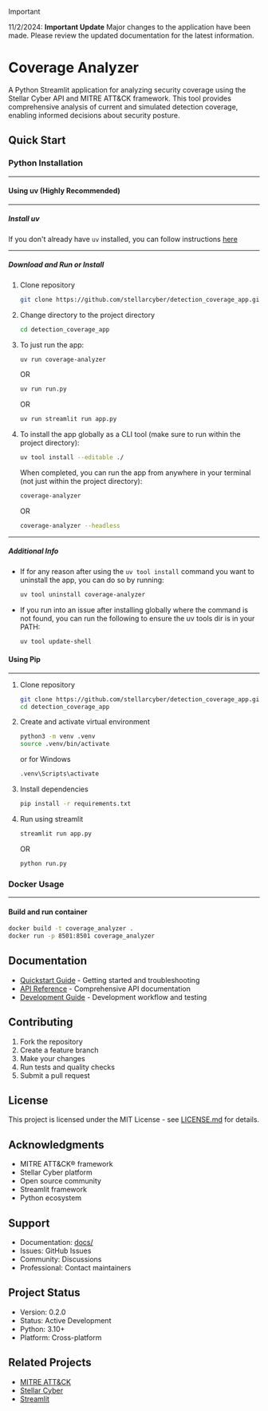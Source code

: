 > [!IMPORTANT]  
> 11/2/2024: **Important Update**
> Major changes to the application have been made. Please review the updated documentation for the latest information.

# Coverage Analyzer

A Python Streamlit application for analyzing security coverage using the Stellar Cyber API and MITRE ATT&CK framework. This tool provides comprehensive analysis of current and simulated detection coverage, enabling informed decisions about security posture.

## Quick Start

### Python Installation

---

#### Using uv (Highly Recommended)

---

##### Install uv

If you don't already have `uv` installed, you can follow instructions [here](https://docs.astral.sh/uv/getting-started/installation/)

---

##### Download and Run or Install

1. Clone repository

   ```bash
   git clone https://github.com/stellarcyber/detection_coverage_app.git
   ```

2. Change directory to the project directory

   ```bash
   cd detection_coverage_app
   ```

3. To just run the app:

   ```bash
   uv run coverage-analyzer
   ```

   OR

   ```bash
   uv run run.py
   ```

   OR

   ```bash
   uv run streamlit run app.py
   ```

4. To install the app globally as a CLI tool (make sure to run within the project directory):
   ```bash
   uv tool install --editable ./
   ```
   When completed, you can run the app from anywhere in your terminal (not just within the project directory):
   ```bash
   coverage-analyzer
   ```
   OR
   ```bash
   coverage-analyzer --headless
   ```

---

##### Additional Info

- If for any reason after using the `uv tool install` command you want to uninstall the app, you can do so by running:

  ```bash
  uv tool uninstall coverage-analyzer
  ```

- If you run into an issue after installing globally where the command is not found, you can run the following to ensure the uv tools dir is in your PATH:
  ```bash
  uv tool update-shell
  ```

#### Using Pip

---

1. Clone repository

   ```bash
   git clone https://github.com/stellarcyber/detection_coverage_app.git
   cd detection_coverage_app
   ```

2. Create and activate virtual environment

   ```bash
   python3 -m venv .venv
   source .venv/bin/activate
   ```

   or for Windows

   ```bash
   .venv\Scripts\activate
   ```

3. Install dependencies

   ```bash
   pip install -r requirements.txt
   ```

4. Run using streamlit
   ```bash
   streamlit run app.py
   ```
   OR
   ```bash
   python run.py
   ```

### Docker Usage

---

#### Build and run container

```bash
docker build -t coverage_analyzer .
docker run -p 8501:8501 coverage_analyzer
```

## Documentation

- [Quickstart Guide](docs/index.md) - Getting started and troubleshooting
- [API Reference](docs/api.md) - Comprehensive API documentation
- [Development Guide](docs/development.md) - Development workflow and testing

## Contributing

1. Fork the repository
2. Create a feature branch
3. Make your changes
4. Run tests and quality checks
5. Submit a pull request

## License

This project is licensed under the MIT License - see [LICENSE.md](LICENSE.md) for details.

## Acknowledgments

- MITRE ATT&CK® framework
- Stellar Cyber platform
- Open source community
- Streamlit framework
- Python ecosystem

## Support

- Documentation: [docs/](docs/)
- Issues: GitHub Issues
- Community: Discussions
- Professional: Contact maintainers

## Project Status

- Version: 0.2.0
- Status: Active Development
- Python: 3.10+
- Platform: Cross-platform

## Related Projects

- [MITRE ATT&CK](https://attack.mitre.org/)
- [Stellar Cyber](https://stellarcyber.ai/)
- [Streamlit](https://streamlit.io/)
